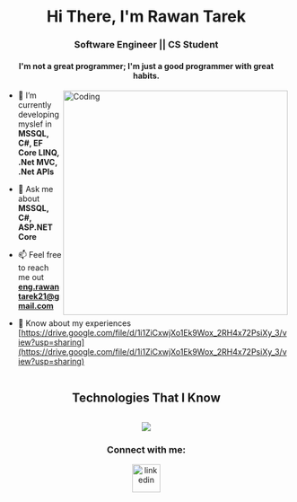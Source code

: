 <h1 align="center">Hi There, I'm Rawan Tarek</h1>
<h3 align="center">Software Engineer || CS Student </h3>
<h4 align="center">I'm not a great programmer; I'm just a good programmer with great habits. </h4>

<img align="right" alt="Coding" width="400" src="https://i.pinimg.com/originals/2e/94/62/2e9462cb6e812987c9c05491b61f887e.gif">


- 🔭 I’m currently developing myslef in **MSSQL, C#, EF Core LINQ, .Net MVC, .Net APIs**

- 💬 Ask me about **MSSQL, C#, ASP.NET Core**

- 📫 Feel free to reach me out **eng.rawantarek21@gmail.com**

- 📄 Know about my experiences [https://drive.google.com/file/d/1i1ZiCxwjXo1Ek9Wox_2RH4x72PsiXy_3/view?usp=sharing](https://drive.google.com/file/d/1i1ZiCxwjXo1Ek9Wox_2RH4x72PsiXy_3/view?usp=sharing)



<!--h1 without bottom border-->
<div id="user-content-toc">
  <div align="center">
    <summary><h2 style="display: inline-block">Technologies That I Know</h2></summary>
  </div>
</div>
<!--tech stack icons-->
<p align="center">
  <a href="https://skillicons.dev">
    <img src="https://skillicons.dev/icons?i=git,cpp,css,discord,figma,redis,github,html,java,js,postman,py,vscode&perline=14" />
  </a>
</p>


<h3 align="center" >Connect with me:</h3>
<p align="center">
<a href="https://www.linkedin.com/in/rawan-tarek-29a04b22b/" target="blank"><img align="center" src="https://user-images.githubusercontent.com/88904952/234979284-68c11d7f-1acc-4f0c-ac78-044e1037d7b0.png" alt="linkedin" height="50" width="50" /></a>
</p>







</div>

